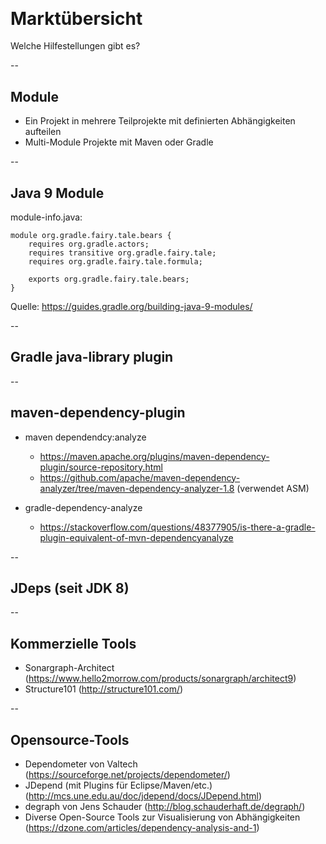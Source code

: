 ## &nbsp;

# Marktübersicht

Welche Hilfestellungen gibt es?

--

## Module

- Ein Projekt in mehrere Teilprojekte mit definierten Abhängigkeiten aufteilen
- Multi-Module Projekte mit Maven oder Gradle
 

--

## Java 9 Module

module-info.java:

    module org.gradle.fairy.tale.bears {
        requires org.gradle.actors;
        requires transitive org.gradle.fairy.tale;
        requires org.gradle.fairy.tale.formula;
    
        exports org.gradle.fairy.tale.bears;
    }

Quelle: https://guides.gradle.org/building-java-9-modules/

--

## Gradle java-library plugin

--

## maven-dependency-plugin

- maven dependendcy:analyze
  - https://maven.apache.org/plugins/maven-dependency-plugin/source-repository.html
  - https://github.com/apache/maven-dependency-analyzer/tree/maven-dependency-analyzer-1.8 (verwendet ASM)

- gradle-dependency-analyze
  - https://stackoverflow.com/questions/48377905/is-there-a-gradle-plugin-equivalent-of-mvn-dependencyanalyze 

--

## JDeps (seit JDK 8)


--

## Kommerzielle Tools

- Sonargraph-Architect (https://www.hello2morrow.com/products/sonargraph/architect9)
- Structure101 (http://structure101.com/)

--

## Opensource-Tools

- Dependometer von Valtech (https://sourceforge.net/projects/dependometer/)
- JDepend (mit Plugins für Eclipse/Maven/etc.) (http://mcs.une.edu.au/doc/jdepend/docs/JDepend.html)
- degraph von Jens Schauder (http://blog.schauderhaft.de/degraph/)
- Diverse Open-Source Tools zur Visualisierung von Abhängigkeiten (https://dzone.com/articles/dependency-analysis-and-1)
